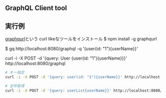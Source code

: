 ## GraphQL Client tool

## 実行例

[graphqurl](https://github.com/hasura/graphqurl)という curl likeなツールをインストール
$ npm install -g graphqurl

$ gq http://localhost:8080/graphql -q '{user(id: "1"){userName}}'

curl -i -X POST -d '{query: User {user(id: "1"){userName}}}' http://localhost:8080/graphql

```bash
# キー指定
curl -i -X POST -d '{query: user(id: "1"){userName}}' http://localhost:8080/graphql

# 全件取得
curl -i -X POST -d '{query: userList{userName}}' http://localhost:8080/graphql
```
